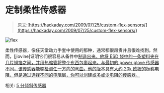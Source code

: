 # 定制柔性传感器

> 原文:[https://hackaday.com/2009/07/25/custom-flex-sensors/](https://hackaday.com/2009/07/25/custom-flex-sensors/)

![flex](../Images/ca48c3b49cef860fffbebae457def405.png "flex")

柔性传感器，像任天堂动力手套中使用的那种，通常都很昂贵并且很难找到。然而，[jiovine]证明它们很容易从备件中[制造出来。他将 ESD 袋中的一条塑料夹在几片铜箔之间，并用热缩管将整个东西包裹起来。与最初的 power glove 传感器不同，该传感器能够检测任一方向的弯曲。他的版本具有大约 20k 欧姆的标称电阻，但是通过选择不同的电阻层，你可以创建或多或少电阻的传感器。](http://www.instructables.com/id/How-to-Make-Bi-Directional-Flex-Sensors/)

相关: [5 分倾斜传感器](http://hackaday.com/2009/01/28/5-cent-tilt-censor/)